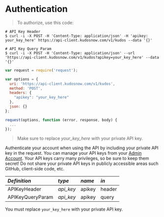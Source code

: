 # Authentication 

> To authorize, use this code:

```shell
# API Key Header
$ curl -i -X POST -H 'Content-Type: application/json' -H 'apikey: your_key_here' https://api-client.kudosnow.com/v1/kudos --data '{}'

# API Key Query Param
$ curl -i -X POST -H 'Content-Type: application/json' --url 'https://api-client.kudosnow.com/v1/kudos?apikey=your_key_here' --data '{}'
```
```javascript
var request = require('request');

var options = {
  uri: 'https://api-client.kudosnow.com/v1/kudos',
  method: 'POST',
  headers: {
    "apikey": "your_key_here"
  },
  json: {}
};

request(options, function (error, response, body) {
  ...
});

```

> Make sure to replace *your_key_here* with your private API key.

Authenticate your account when using the API by including your private API key in the request. You can
manage your API keys from your [Admin Account](/admin/api). Your API keys carry many privileges, so be
sure to keep them secret! Do not share your private API keys in publicly accessible areas such GitHub,
client-side code, etc.

|*Definition*|*type*|*name*|*in*|
|:---|:---|:---|:---| 
|APIKeyHeader|*api_key*|apikey|header|
|APIKeyQueryParam|*api_key*|apikey|query|

<aside class="notice">
  You must replace <code>your_key_here</code> with your private API key.
</aside>

